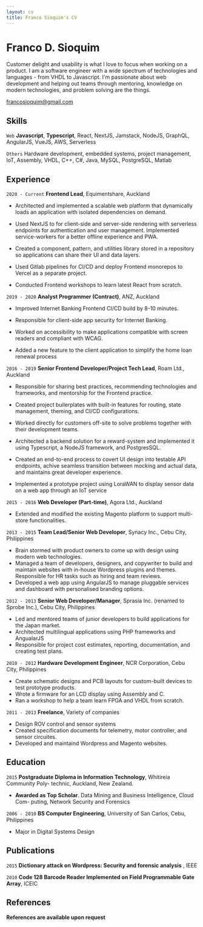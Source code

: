 ```yaml
---
layout: cv
title: Franco Sioquim's CV
---
```

# Franco D. Sioquim

Customer delight and usability is what I love to focus when working on a product. 
I am a software engineer with a wide spectrum of technologies and languages - from VHDL to Javascript. I'm passionate about web development and helping out teams through mentoring, knowledge on modern technologies, and problem solving are the things. 

<div id="webaddress">
<a href="francosioquim@gmail.com">francosioquim@gmail.com</a>
</div>



## Skills

`Web`
 __Javascript__, __Typescript__, React, NextJS, Jamstack, NodeJS, GraphQL, AngularJS, VueJS, AWS, Serverless


`Others` 
 Hardware development, embedded systems, project management,
IoT, Assembly, VHDL, C++, C#, Java, MySQL, PostgreSQL, Matlab

## Experience

`2020 - Current`
__Frontend Lead__, Equimentshare, Auckland

- Architected and implemented a scalable web platform that dynamically loads an application with isolated dependencies on demand.

- Used NextJS to for client-side and server-side rendering with serverless endpoints for authentication and user management. Implemented service-workers for a better offline experience and PWA.

- Created a component, pattern, and utilities library stored in a repository so applications can share their UI and data layers.

- Used Gitlab pipelines for CI/CD and deploy Frontend monorepos to Vercel as a separate project.

- Conducted Frontend workshops to learn latest React from scratch.

`2019 - 2020`
__Analyst Programmer (Contract)__, ANZ, Auckland

- Improved Internet Banking Frontend CI/CD build by 8-10 minutes.

- Responsible for client-side app security for Internet Banking.

- Worked on accessibility to make applications compatible with screen readers and compliant with WCAG.

- Added a new feature to the client application to simplify the home loan renewal process


`2016 - 2019`
__Senior Frontend Developer/Project Tech Lead__, Roam Ltd., Auckland

- Responsible for sharing best practices, recommending technologies and frameworks, and mentorship for the Frontend practice.

- Created project builerplates with built-in features for routing, state management, theming, and CI/CD configurations.

- Worked directly for customers off-site to solve problems together with their development teams.

- Architected a backend solution for a reward-system and implemented it using Typescript, a NodeJS framework, and PostgresSQL.

- Created an end-to-end process to covert UI design into testable API endpoints, achive seamless transition between mocking and actual data, and maintains great developer experience.

- Implemented a prototype project using LoraWAN to display sensor data on a web app through an IoT service

`2015 - 2016`
__Web Developer (Part-time)__, Agora Ltd., Auckland

- Extended and modified the existing Magento platform to support multi-store functionalities.

`2013 - 2015`
__Team Lead/Senior Web Developer__, Synacy Inc., Cebu City, Philippines

- Brain stormed with product owners to come up with design using modern web technologies.
- Managed a team of developers, designers, and copywriter to build and maintain websites with in-house Wordpress plugins and themes. Responsible for HR tasks such as hiring and team reviews.
- Developed a web app using AngularJS to manage pluggable services and dashboard with personalised branding options.

`2012 - 2013`
__Senior Web Developer/Manager__, Sprasia Inc. (renamed to Sprobe Inc.), Cebu City, Philippines

- Led and mentored teams of junior developers to build applications for the Japan market.
- Architected multilingual applications using PHP frameworks and AngualarJS
- Responsible for project cost estimates, reporting, documentation, and creating test plans.


`2010 - 2012`
__Hardware Development Engineer__, NCR Corporation, Cebu City, Philippines

- Create schematic designs and PCB layouts for custom-built devices to test prototype products.
- Wrote a firmware for an LCD display using Assembly and C.
- Ran a workshop to help a team learn FPGA and VHDL from scratch.

`2011 - 2013`
__Freelance__, Variety of companies

- Design ROV control and sensor systems
- Created specification documents for telemetry, motor controller, and sensor circuites.
- Developed and maintaind Wordpress and Magento websites.


## Education

`2015`
__Postgraduate Diploma in Information Technology__, Whitireia Community Poly-
technic, Auckland, New Zealand.

- __Awarded as Top Scholar__. Data Mining and Business Intelligence, Cloud Com-
puting, Network Security and Forensics

`2006 - 2010`
__BS Computer Engineering__, University of San Carlos, Cebu, Philippines

- Major in Digital Systems Design



## Publications


`2015`
__Dictionary attack on Wordpress: Security and forensic analysis__ , IEEE

`2010`
__Code 128 Barcode Reader Implemented on Field Programmable Gate Array__, ICEIC


## References

__References are available upon request__